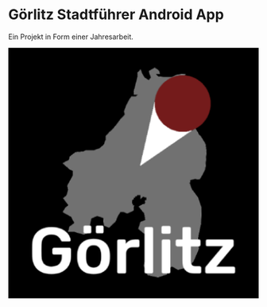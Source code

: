 # Görlitz Stadtführer Android App
Ein Projekt in Form einer Jahresarbeit.

![Logo](https://github.com/Emilthesleeper/stadtfuehrer/blob/main/app/src/main/ic_launcher-playstore.png?raw=true)
